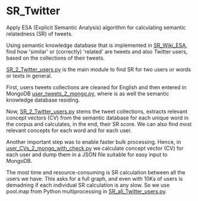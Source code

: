 # SR_Twitter

Apply ESA (Explicit Semantic Analysis) algorithm for calculating semantic relatedness (SR) of tweets.

Using semantic knowledge database that is implemented in [SR_Wiki_ESA](https://github.com/sanja7s/SR_Wiki_ESA/), find how 'similar' or (correctly) 'related' are tweets and also Twitter users, based on the collections of their tweets.

[SR_2_Twitter_users.py](src_SR/SR_2_Twitter_users.py) is the main module to find SR for two users or words or texts in general. 

First, users tweets collections are cleaned for English and then entered in MongoDB [user_tweets_2_mongo.py](src_MONGO/user_tweets_2_mongo.py), where is as well the semantic knowledge database residing. 

Now, [SR_2_Twitter_users.py](src_SR/SR_2_Twitter_users.py) stems the tweet collections, extracts relevant concept vectors (CV) from the semantic database for each unique word in the corpus and calculates, in the end, their SR score. We can also find most relevant concepts for each word and for each user. 

Another important step was to enable faster bulk processing. Hence, in [user_CVs_2_mongo_with_check.py](src_MONGO/user_CVs_2_mongo_with_check.py) we calculate concept vector (CV) for each user and dump them in a JSON file suitable for easy input to MongoDB.

The most time and resource-consuming is SR calculation between all the users we have. This asks for a full graph, and even with 10Ks of users is demadning if each individual SR calculation is any slow. So we use pool.map from Python multiprocessing in [SR_all_Twitter_users.py](src_SR/SR_all_Twitter_users.py). 